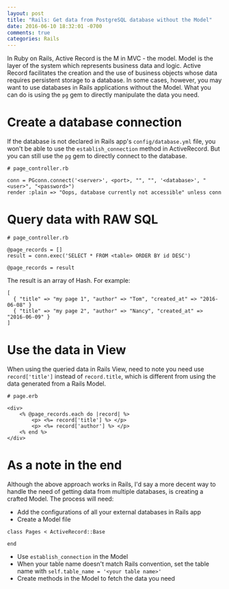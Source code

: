 ```yaml
---
layout: post
title: "Rails: Get data from PostgreSQL database without the Model"
date: 2016-06-10 18:32:01 -0700
comments: true
categories: Rails
---
```

In Ruby on Rails, Active Record is the M in MVC - the model. Model is the layer of the system which represents business data and logic. Active Record facilitates the creation and the use of business objects whose data requires persistent storage to a database. In some cases, however, you may want to use databases in Rails applications without the Model. What you can do is using the ```pg``` gem to directly manipulate the data you need.

# Create a database connection

If the database is not declared in Rails app's ```config/database.yml``` file, you won't be able to use the ```establish_connection``` method in ActiveRecord. But you can still use the ```pg``` gem to directly connect to the database.

```
# page_controller.rb

conn = PGconn.connect('<server>', <port>, "", "", '<database>', "<user>", "<password>")
render :plain => "Oops, database currently not accessible" unless conn

```

# Query data with RAW SQL

```
# page_controller.rb

@page_records = []
result = conn.exec('SELECT * FROM <table> ORDER BY id DESC')

@page_records = result

```

The result is an array of Hash. For example:

```
[
  { "title" => "my page 1", "author" => "Tom", "created_at" => "2016-06-08" }
  { "title" => "my page 2", "author" => "Nancy", "created_at" => "2016-06-09" }
]
```

# Use the data in View

When using the queried data in Rails View, need to note you need use ```record['title']``` instead of ```record.title```, which is different from using the data generated from a Rails Model.

```
# page.erb

<div>
    <% @page_records.each do |record| %>
        <p> <%= record['title'] %> </p>
        <p> <%= record['author'] %> </p>
    <% end %>
</div>
```

# As a note in the end

Although the above approach works in Rails, I'd say a more decent way to handle the need of getting data from multiple databases, is creating a crafted Model. The process will need:

- Add the configurations of all your external databases in Rails app
- Create a Model file

```
class Pages < ActiveRecord::Base

end
```
- Use ```establish_connection``` in the Model
- When your table name doesn't match Rails convention, set the table name with ```self.table_name = '<your table name>'```
- Create methods in the Model to fetch the data you need

